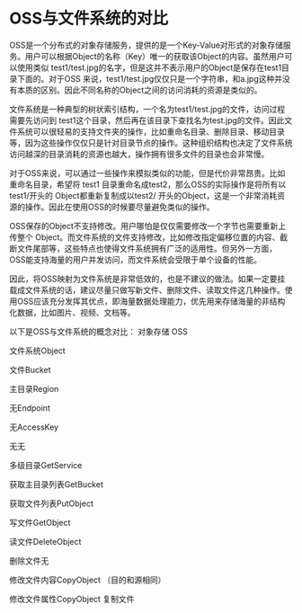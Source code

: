 # **OSS与文件系统的对比**

OSS是一个分布式的对象存储服务，提供的是一个Key-Value对形式的对象存储服务。用户可以根据Object的名称（Key）唯一的获取该Object的内容。虽然用户可以使用类似 test1/test.jpg的名字，但是这并不表示用户的Object是保存在test1目录下面的。对于OSS 来说，test1/test.jpg仅仅只是一个字符串，和a.jpg这种并没有本质的区别。因此不同名称的Object之间的访问消耗的资源是类似的。

文件系统是一种典型的树状索引结构，一个名为test1/test.jpg的文件，访问过程需要先访问到 test1这个目录，然后再在该目录下查找名为test.jpg的文件。因此文件系统可以很轻易的支持文件夹的操作，比如重命名目录、删除目录、移动目录等，因为这些操作仅仅只是针对目录节点的操作。这种组织结构也决定了文件系统访问越深的目录消耗的资源也越大，操作拥有很多文件的目录也会非常慢。

对于OSS来说，可以通过一些操作来模拟类似的功能，但是代价非常昂贵。比如重命名目录，希望将 test1 目录重命名成test2，那么OSS的实际操作是将所有以test1/开头的 Object都重新复制成以test2/ 开头的Object，这是一个非常消耗资源的操作。因此在使用OSS的时候要尽量避免类似的操作。

OSS保存的Object不支持修改。用户哪怕是仅仅需要修改一个字节也需要重新上传整个 Object。而文件系统的文件支持修改，比如修改指定偏移位置的内容、截断文件尾部等，这些特点也使得文件系统拥有广泛的适用性。但另外一方面，OSS能支持海量的用户并发访问，而文件系统会受限于单个设备的性能。

因此，将OSS映射为文件系统是非常低效的，也是不建议的做法。如果一定要挂载成文件系统的话，建议尽量只做写新文件、删除文件、读取文件这几种操作。使用OSS应该充分发挥其优点，即海量数据处理能力，优先用来存储海量的非结构化数据，比如图片、视频、文档等。

以下是OSS与文件系统的概念对比：
对象存储 OSS

文件系统Object

文件Bucket

主目录Region

无Endpoint

无AccessKey

无无

多级目录GetService

获取主目录列表GetBucket

获取文件列表PutObject

写文件GetObject

读文件DeleteObject

删除文件无

修改文件内容CopyObject （目的和源相同）

修改文件属性CopyObject
复制文件